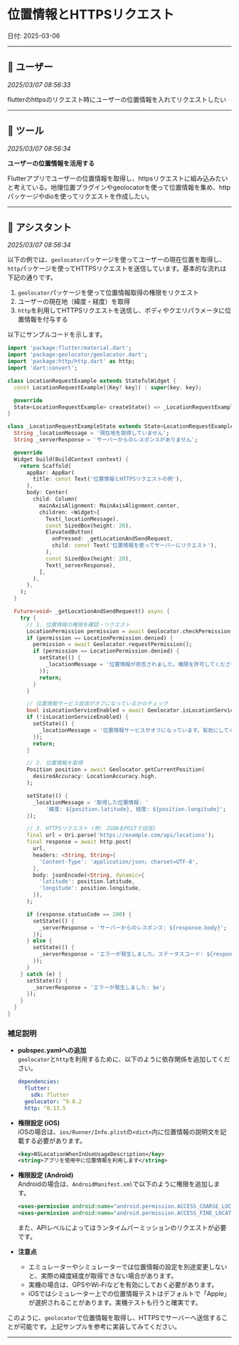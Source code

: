 # 位置情報とHTTPSリクエスト

日付: 2025-03-06

---

## 👤 ユーザー
*2025/03/07 08:56:33*

flutterのhttpsのリクエスト時にユーザーの位置情報を入れてリクエストしたい

---

## 🔧 ツール
*2025/03/07 08:56:34*

**ユーザーの位置情報を活用する**

Flutterアプリでユーザーの位置情報を取得し、httpsリクエストに組み込みたいと考えている。地理位置プラグインやgeolocatorを使って位置情報を集め、httpパッケージやdioを使ってリクエストを作成したい。

---

## 🤖 アシスタント
*2025/03/07 08:56:34*

以下の例では、`geolocator`パッケージを使ってユーザーの現在位置を取得し、`http`パッケージを使ってHTTPSリクエストを送信しています。基本的な流れは下記の通りです。

1. `geolocator`パッケージを使って位置情報取得の権限をリクエスト
2. ユーザーの現在地（緯度・経度）を取得
3. `http`を利用してHTTPSリクエストを送信し、ボディやクエリパラメータに位置情報を付与する

以下にサンプルコードを示します。

```dart
import 'package:flutter/material.dart';
import 'package:geolocator/geolocator.dart';
import 'package:http/http.dart' as http;
import 'dart:convert';

class LocationRequestExample extends StatefulWidget {
  const LocationRequestExample({Key? key}) : super(key: key);

  @override
  State<LocationRequestExample> createState() => _LocationRequestExampleState();
}

class _LocationRequestExampleState extends State<LocationRequestExample> {
  String _locationMessage = '現在地を取得していません';
  String _serverResponse = 'サーバーからのレスポンスがありません';

  @override
  Widget build(BuildContext context) {
    return Scaffold(
      appBar: AppBar(
        title: const Text('位置情報とHTTPSリクエストの例'),
      ),
      body: Center(
        child: Column(
          mainAxisAlignment: MainAxisAlignment.center,
          children: <Widget>[
            Text(_locationMessage),
            const SizedBox(height: 20),
            ElevatedButton(
              onPressed: _getLocationAndSendRequest,
              child: const Text('位置情報を使ってサーバーにリクエスト'),
            ),
            const SizedBox(height: 20),
            Text(_serverResponse),
          ],
        ),
      ),
    );
  }

  Future<void> _getLocationAndSendRequest() async {
    try {
      // 1. 位置情報の権限を確認・リクエスト
      LocationPermission permission = await Geolocator.checkPermission();
      if (permission == LocationPermission.denied) {
        permission = await Geolocator.requestPermission();
        if (permission == LocationPermission.denied) {
          setState(() {
            _locationMessage = '位置情報が拒否されました。権限を許可してください。';
          });
          return;
        }
      }

      // 位置情報サービス自体がオフになっているかのチェック
      bool isLocationServiceEnabled = await Geolocator.isLocationServiceEnabled();
      if (!isLocationServiceEnabled) {
        setState(() {
          _locationMessage = '位置情報サービスがオフになっています。有効にしてください。';
        });
        return;
      }

      // 2. 位置情報を取得
      Position position = await Geolocator.getCurrentPosition(
        desiredAccuracy: LocationAccuracy.high,
      );

      setState(() {
        _locationMessage = '取得した位置情報: '
            '緯度: ${position.latitude}, 経度: ${position.longitude}';
      });

      // 3. HTTPSリクエスト (例: JSONをPOSTで送信)
      final url = Uri.parse('https://example.com/api/locations');
      final response = await http.post(
        url,
        headers: <String, String>{
          'Content-Type': 'application/json; charset=UTF-8',
        },
        body: jsonEncode(<String, dynamic>{
          'latitude': position.latitude,
          'longitude': position.longitude,
        }),
      );

      if (response.statusCode == 200) {
        setState(() {
          _serverResponse = 'サーバーからのレスポンス: ${response.body}';
        });
      } else {
        setState(() {
          _serverResponse = 'エラーが発生しました。ステータスコード: ${response.statusCode}';
        });
      }
    } catch (e) {
      setState(() {
        _serverResponse = 'エラーが発生しました: $e';
      });
    }
  }
}
```

### 補足説明

- **pubspec.yamlへの追加**  
  `geolocator`と`http`を利用するために、以下のように依存関係を追加してください。

  ```yaml
  dependencies:
    flutter:
      sdk: flutter
    geolocator: ^9.0.2
    http: ^0.13.5
  ```

- **権限設定 (iOS)**  
  iOSの場合は、`ios/Runner/Info.plist`の`<dict>`内に位置情報の説明文を記載する必要があります。

  ```xml
  <key>NSLocationWhenInUseUsageDescription</key>
  <string>アプリを使用中に位置情報を利用します</string>
  ```

- **権限設定 (Android)**  
  Androidの場合は、`AndroidManifest.xml`で以下のように権限を追加します。

  ```xml
  <uses-permission android:name="android.permission.ACCESS_COARSE_LOCATION" />
  <uses-permission android:name="android.permission.ACCESS_FINE_LOCATION" />
  ```
  また、APIレベルによってはランタイムパーミッションのリクエストが必要です。

- **注意点**  
  - エミュレーターやシミュレーターでは位置情報の設定を別途変更しないと、実際の緯度経度が取得できない場合があります。  
  - 実機の場合は、GPSやWi-Fiなどを有効にしておく必要があります。  
  - iOSではシミュレーター上での位置情報テストはデフォルトで「Apple」が選択されることがあります。実機テストも行うと確実です。  

このように、`geolocator`で位置情報を取得し、HTTPSでサーバーへ送信することが可能です。上記サンプルを参考に実装してみてください。

---
